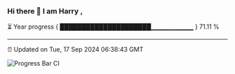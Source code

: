 ### Hi there 👋 I am Harry , 

⏳ Year progress { █████████████████████▁▁▁▁▁▁▁▁▁ } 71.11 %

---

⏰ Updated on Tue, 17 Sep 2024 06:38:43 GMT

![Progress Bar CI](https://github.com/duykhang68/duykhang68/workflows/Progress%20Bar%20CI/badge.svg)
